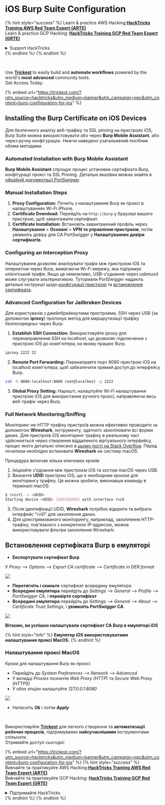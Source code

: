 # iOS Burp Suite Configuration

{% hint style="success" %}
Learn & practice AWS Hacking:<img src="/.gitbook/assets/arte.png" alt="" data-size="line">[**HackTricks Training AWS Red Team Expert (ARTE)**](https://training.hacktricks.xyz/courses/arte)<img src="/.gitbook/assets/arte.png" alt="" data-size="line">\
Learn & practice GCP Hacking: <img src="/.gitbook/assets/grte.png" alt="" data-size="line">[**HackTricks Training GCP Red Team Expert (GRTE)**<img src="/.gitbook/assets/grte.png" alt="" data-size="line">](https://training.hacktricks.xyz/courses/grte)

<details>

<summary>Support HackTricks</summary>

* Check the [**subscription plans**](https://github.com/sponsors/carlospolop)!
* **Join the** 💬 [**Discord group**](https://discord.gg/hRep4RUj7f) or the [**telegram group**](https://t.me/peass) or **follow** us on **Twitter** 🐦 [**@hacktricks\_live**](https://twitter.com/hacktricks\_live)**.**
* **Share hacking tricks by submitting PRs to the** [**HackTricks**](https://github.com/carlospolop/hacktricks) and [**HackTricks Cloud**](https://github.com/carlospolop/hacktricks-cloud) github repos.

</details>
{% endhint %}
{% endhint %}

<figure><img src="../../.gitbook/assets/image (48).png" alt=""><figcaption></figcaption></figure>

\
Use [**Trickest**](https://trickest.com/?utm_source=hacktricks&utm_medium=text&utm_campaign=ppc&utm_term=trickest&utm_content=burp-configuration-for-ios) to easily build and **automate workflows** powered by the world's **most advanced** community tools.\
Get Access Today:

{% embed url="https://trickest.com/?utm_source=hacktricks&utm_medium=banner&utm_campaign=ppc&utm_content=burp-configuration-for-ios" %}

## Installing the Burp Certificate on iOS Devices

Для безпечного аналізу веб-трафіку та SSL pinning на пристроях iOS, Burp Suite можна використовувати або через **Burp Mobile Assistant**, або через ручну конфігурацію. Нижче наведено узагальнений посібник обома методами:

### Automated Installation with Burp Mobile Assistant

**Burp Mobile Assistant** спрощує процес установки сертифіката Burp, конфігурації проксі та SSL Pinning. Детальні вказівки можна знайти в [офіційній документації PortSwigger](https://portswigger.net/burp/documentation/desktop/tools/mobile-assistant/installing).

### Manual Installation Steps

1. **Proxy Configuration:** Почніть з налаштування Burp як проксі в налаштуваннях Wi-Fi iPhone.
2. **Certificate Download:** Перейдіть на `http://burp` у браузері вашого пристрою, щоб завантажити сертифікат.
3. **Certificate Installation:** Встановіть завантажений профіль через **Налаштування** > **Основні** > **VPN та управління пристроєм**, потім увімкніть довіру для CA PortSwigger у **Налаштуваннях довіри сертифікатів**.

### Configuring an Interception Proxy

Налаштування дозволяє аналізувати трафік між пристроєм iOS та інтернетом через Burp, вимагаючи Wi-Fi мережу, яка підтримує клієнтський трафік. Якщо це неможливо, USB-з'єднання через usbmuxd може слугувати альтернативою. Туториали PortSwigger надають детальні інструкції щодо [конфігурації пристрою](https://support.portswigger.net/customer/portal/articles/1841108-configuring-an-ios-device-to-work-with-burp) та [встановлення сертифіката](https://support.portswigger.net/customer/portal/articles/1841109-installing-burp-s-ca-certificate-in-an-ios-device).

### Advanced Configuration for Jailbroken Devices

Для користувачів з джейлбрейкнутими пристроями, SSH через USB (за допомогою **iproxy**) пропонує метод для маршрутизації трафіку безпосередньо через Burp:

1.  **Establish SSH Connection:** Використовуйте iproxy для перенаправлення SSH на localhost, що дозволяє підключення з пристрою iOS до комп'ютера, на якому працює Burp.

```bash
iproxy 2222 22
```
2.  **Remote Port Forwarding:** Перенаправте порт 8080 пристрою iOS на localhost комп'ютера, щоб забезпечити прямий доступ до інтерфейсу Burp.

```bash
ssh -R 8080:localhost:8080 root@localhost -p 2222
```
3. **Global Proxy Setting:** Нарешті, налаштуйте Wi-Fi налаштування пристрою iOS для використання ручного проксі, направляючи весь веб-трафік через Burp.

### Full Network Monitoring/Sniffing

Моніторинг не-HTTP трафіку пристроїв можна ефективно проводити за допомогою **Wireshark**, інструменту, здатного захоплювати всі форми даних. Для пристроїв iOS моніторинг трафіку в реальному часі здійснюється через створення віддаленого віртуального інтерфейсу, процес якого детально описано в [цьому пості на Stack Overflow](https://stackoverflow.com/questions/9555403/capturing-mobile-phone-traffic-on-wireshark/33175819#33175819). Перед початком необхідно встановити **Wireshark** на систему macOS.

Процедура включає кілька ключових кроків:

1. Ініціюйте з'єднання між пристроєм iOS та хостом macOS через USB.
2. Визначте **UDID** пристрою iOS, що є необхідним кроком для моніторингу трафіку. Це можна зробити, виконавши команду в терміналі macOS:
```bash
$ rvictl -s <UDID>
Starting device <UDID> [SUCCEEDED] with interface rvi0
```
3. Після ідентифікації UDID, **Wireshark** потрібно відкрити та вибрати інтерфейс "rvi0" для захоплення даних.  
4. Для цілеспрямованого моніторингу, наприклад, захоплення HTTP-трафіку, пов'язаного з конкретною IP-адресою, можна використовувати фільтри захоплення Wireshark:

## Встановлення сертифіката Burp в емуляторі

* **Експортувати сертифікат Burp**

У _Proxy_ --> _Options_ --> _Export CA certificate_ --> _Certificate in DER format_

![](<../../.gitbook/assets/image (534).png>)

* **Перетягніть і скиньте** сертифікат всередину емулятора  
* **Всередині емулятора** перейдіть до _Settings_ --> _General_ --> _Profile_ --> _PortSwigger CA_, і **перевірте сертифікат**  
* **Всередині емулятора** перейдіть до _Settings_ --> _General_ --> _About_ --> _Certificate Trust Settings_, і **увімкніть PortSwigger CA**

![](<../../.gitbook/assets/image (1048).png>)

**Вітаємо, ви успішно налаштували сертифікат CA Burp в емуляторі iOS**

{% hint style="info" %}
**Емулятор iOS використовуватиме налаштування проксі MacOS.**
{% endhint %}

### Налаштування проксі MacOS

Кроки для налаштування Burp як проксі:

* Перейдіть до _System Preferences_ --> _Network_ --> _Advanced_  
* У вкладці _Proxies_ позначте _Web Proxy (HTTP)_ та _Secure Web Proxy (HTTPS)_  
* У обох опціях налаштуйте _127.0.0.1:8080_

![](<../../.gitbook/assets/image (431).png>)

* Натисніть _**Ok**_ і потім _**Apply**_

<figure><img src="../../.gitbook/assets/image (48).png" alt=""><figcaption></figcaption></figure>

\
Використовуйте [**Trickest**](https://trickest.com/?utm_source=hacktricks&utm_medium=text&utm_campaign=ppc&utm_term=trickest&utm_content=burp-configuration-for-ios) для легкого створення та **автоматизації робочих процесів**, підтримуваних **найсучаснішими** інструментами спільноти.\
Отримайте доступ сьогодні:

{% embed url="https://trickest.com/?utm_source=hacktricks&utm_medium=banner&utm_campaign=ppc&utm_content=burp-configuration-for-ios" %}
{% hint style="success" %}
Вивчайте та практикуйте AWS Hacking:<img src="/.gitbook/assets/arte.png" alt="" data-size="line">[**HackTricks Training AWS Red Team Expert (ARTE)**](https://training.hacktricks.xyz/courses/arte)<img src="/.gitbook/assets/arte.png" alt="" data-size="line">\
Вивчайте та практикуйте GCP Hacking: <img src="/.gitbook/assets/grte.png" alt="" data-size="line">[**HackTricks Training GCP Red Team Expert (GRTE)**<img src="/.gitbook/assets/grte.png" alt="" data-size="line">](https://training.hacktricks.xyz/courses/grte)

<details>

<summary>Підтримайте HackTricks</summary>

* Перевірте [**плани підписки**](https://github.com/sponsors/carlospolop)!  
* **Приєднуйтесь до** 💬 [**групи Discord**](https://discord.gg/hRep4RUj7f) або [**групи Telegram**](https://t.me/peass) або **слідкуйте** за нами в **Twitter** 🐦 [**@hacktricks\_live**](https://twitter.com/hacktricks\_live)**.**  
* **Діліться хакерськими трюками, надсилаючи PR до** [**HackTricks**](https://github.com/carlospolop/hacktricks) та [**HackTricks Cloud**](https://github.com/carlospolop/hacktricks-cloud) репозиторіїв GitHub.

</details>
{% endhint %}
</details>
{% endhint %}
